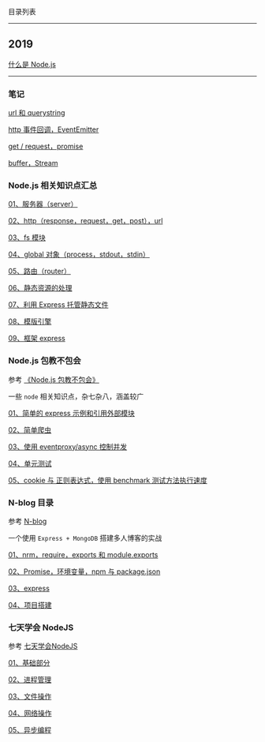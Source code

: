 目录列表

----



## 2019

[什么是 Node.js](https://github.com/heptaluan/blog/blob/master/node/note/2019/01.md)




----

### 笔记

[url 和 querystring](https://github.com/heptaluan/blog/blob/master/node/note/笔记/01.md)

[http 事件回调，EventEmitter](https://github.com/heptaluan/blog/blob/master/node/note/笔记/02.md)

[get / request，promise](https://github.com/heptaluan/blog/blob/master/node/note/笔记/03.md)

[buffer，Stream](https://github.com/heptaluan/blog/blob/master/node/note/笔记/04.md)



### Node.js 相关知识点汇总

[01、服务器（server）](https://github.com/heptaluan/blog/blob/master/node/note/汇总/note/01.md)

[02、http（response，request，get，post），url](https://github.com/heptaluan/blog/blob/master/node/note/汇总/note/02.md)

[03、fs 模块](https://github.com/heptaluan/blog/blob/master/node/note/汇总/note/03.md) 

[04、global 对象（process，stdout，stdin）](https://github.com/heptaluan/blog/blob/master/node/note/汇总/note/04.md)

[05、路由（router）](https://github.com/heptaluan/blog/blob/master/node/note/汇总/note/05.md)

[06、静态资源的处理](https://github.com/heptaluan/blog/blob/master/node/note/汇总/note/06.md)

[07、利用 Express 托管静态文件](https://github.com/heptaluan/blog/blob/master/node/note/汇总/note/07.md)

[08、模版引擎](https://github.com/heptaluan/blog/blob/master/node/note/汇总/note/08.md)

[09、框架 express](https://github.com/heptaluan/blog/blob/master/node/note/汇总/note/09.md)



### Node.js 包教不包会

参考 [《Node.js 包教不包会》](https://github.com/heptaluan/node-lessons)

一些 `node` 相关知识点，杂七杂八，涵盖较广

[01、简单的 express 示例和引用外部模块](https://github.com/heptaluan/blog/blob/master/node/note/包教不包会/note/01.md)

[02、简单爬虫](https://github.com/heptaluan/blog/blob/master/node/note/包教不包会/note/02.md)

[03、使用 eventproxy/async 控制并发](https://github.com/heptaluan/blog/blob/master/node/note/包教不包会/note/03.md)

[04、单元测试](https://github.com/heptaluan/blog/blob/master/node/note/包教不包会/note/04.md)

[05、cookie 与 正则表达式，使用 benchmark 测试方法执行速度](https://github.com/heptaluan/blog/blob/master/node/note/包教不包会/note/05.md)


### N-blog 目录

参考 [N-blog](https://github.com/nswbmw/N-blog)

一个使用 `Express + MongoDB` 搭建多人博客的实战

[01、nrm，require，exports 和 module.exports](https://github.com/heptaluan/blog/blob/master/node/note/N-blog/note/01.md)

[02、Promise，环境变量，npm 与 package.json](https://github.com/heptaluan/blog/blob/master/node/note/N-blog/note/02.md)

[03、express](https://github.com/heptaluan/blog/blob/master/node/note/N-blog/note/03.md)

[04、项目搭建](https://github.com/heptaluan/blog/blob/master/node/note/N-blog/note/04.md)



### 七天学会 NodeJS

参考 [七天学会NodeJS](http://nqdeng.github.io/7-days-nodejs/)

[01、基础部分](https://github.com/heptaluan/blog/blob/master/node/note/七天/note/01.md)

[02、进程管理](https://github.com/heptaluan/blog/blob/master/node/note/七天/note/02.md)

[03、文件操作](https://github.com/heptaluan/blog/blob/master/node/note/七天/note/03.md)

[04、网络操作](https://github.com/heptaluan/blog/blob/master/node/note/七天/note/04.md)

[05、异步编程](https://github.com/heptaluan/blog/blob/master/node/note/七天/note/05.md)
